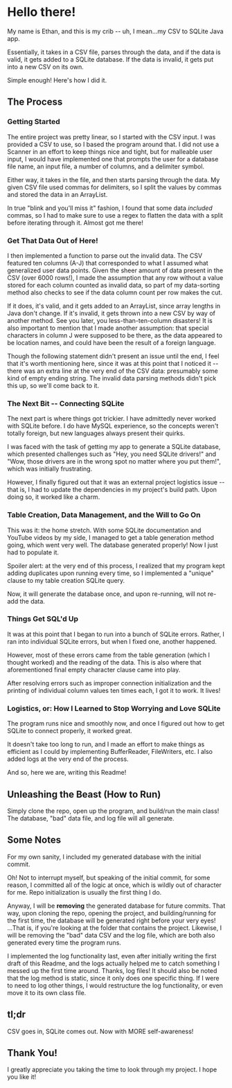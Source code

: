 # Hello there!

My name is Ethan, and this is my crib -- uh, I mean...my CSV to SQLite Java app.

Essentially, it takes in a CSV file, parses through the data, and if the data is valid, it gets added to a SQLite database. If the data is invalid, it gets put into a new CSV on its own.

Simple enough! Here's how I did it.

## The Process

### Getting Started

The entire project was pretty linear, so I started with the CSV input. I was provided a CSV to use, so I based the program around that. I did not use a Scanner in an effort to keep things nice and tight, but for malleable user input, I would have implemented one that prompts the user for a database file name, an input file, a number of columns, and a delimiter symbol.

Either way, it takes in the file, and then starts parsing through the data. My given CSV file used commas for delimiters, so I split the values by commas and stored the data in an ArrayList.

In true "blink and you'll miss it" fashion, I found that some data *included* commas, so I had to make sure to use a regex to flatten the data with a split before iterating through it. Almost got me there!

### Get That Data Out of Here!

I then implemented a function to parse out the invalid data. The CSV featured ten columns (A-J) that corresponded to what I assumed what generalized user data points. Given the sheer amount of data present in the CSV (over 6000 rows!), I made the assumption that any row without a value stored for each column counted as invalid data, so part of my data-sorting method also checks to see if the data column count per row makes the cut.

If it does, it's valid, and it gets added to an ArrayList, since array lengths in Java don't change. If it's invalid, it gets thrown into a new CSV by way of another method. See you later, you less-than-ten-column disasters! It is also important to mention that I made another assumption: that special characters in column J were supposed to be there, as the data appeared to be location names, and could have been the result of a foreign language.

Though the following statement didn't present an issue until the end, I feel that it's worth mentioning here, since it was at this point that I noticed it -- there was an extra line at the very end of the CSV data: presumably some kind of empty ending string. The invalid data parsing methods didn't pick this up, so we'll come back to it.

### The Next Bit -- Connecting SQLite

The next part is where things got trickier. I have admittedly never worked with SQLite before. I do have MySQL experience, so the concepts weren't totally foreign, but new languages always present their quirks.

I was faced with the task of getting my app to generate a SQLite database, which presented challenges such as "Hey, you need SQLite drivers!" and "Wow, those drivers are in the wrong spot no matter where you put them!", which was initially frustrating.

However, I finally figured out that it was an external project logistics issue -- that is, I had to update the dependencies in my project's build path. Upon doing so, it worked like a charm.

### Table Creation, Data Management, and the Will to Go On

This was it: the home stretch. With some SQLite documentation and YouTube videos by my side, I managed to get a table generation method going, which went very well. The database generated properly! Now I just had to populate it.

Spoiler alert: at the very end of this process, I realized that my program kept adding duplicates upon running every time, so I implemented a "unique" clause to my table creation SQLite query.

Now, it will generate the database once, and upon re-running, will not re-add the data.

### Things Get SQL'd Up

It was at this point that I began to run into a bunch of SQLite errors. Rather, I ran into individual SQLite errors, but when I fixed one, another happened.

However, most of these errors came from the table generation (which I thought worked) and the reading of the data. This is also where that aforementioned final empty character clause came into play.

After resolving errors such as improper connection initialization and the printing of individual column values ten times each, I got it to work. It lives!

### Logistics, or: How I Learned to Stop Worrying and Love SQLite

The program runs nice and smoothly now, and once I figured out how to get SQLite to connect properly, it worked great.

It doesn't take too long to run, and I made an effort to make things as efficient as I could by implementing BufferReader, FileWriters, etc. I also added logs at the very end of the process.

And so, here we are, writing this Readme! 

## Unleashing the Beast (How to Run)

Simply clone the repo, open up the program, and build/run the main class! The database, "bad" data file, and log file will all generate.

## Some Notes

For my own sanity, I included my generated database with the initial commit.

Oh! Not to interrupt myself, but speaking of the initial commit, for some reason, I committed all of the logic at once, which is wildly out of character for me. Repo initialization is usually the first thing I do.

Anyway, I will be **removing** the generated database for future commits. That way, upon cloning the repo, opening the project, and building/running for the first time, the database will be generated right before your very eyes! ...That is, if you're looking at the folder that contains the project. Likewise, I will be removing the "bad" data CSV and the log file, which are both also generated every time the program runs.

I implemented the log functionality last, even after initially writing the first draft of this Readme, and the logs actually helped me to catch something I messed up the first time around. Thanks, log files! It should also be noted that the log method is static, since it only does one specific thing. If I were to need to log other things, I would restructure the log functionality, or even move it to its own class file.

## tl;dr

CSV goes in, SQLite comes out. Now with MORE self-awareness!

## Thank You!

I greatly appreciate you taking the time to look through my project. I hope you like it!